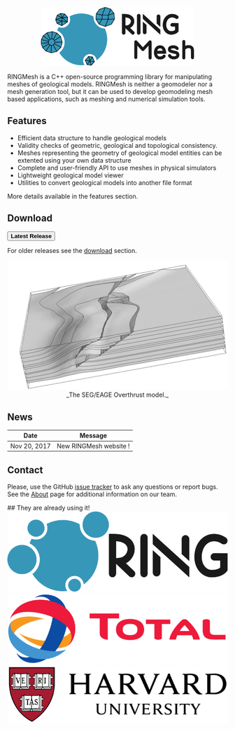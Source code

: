 <div class="col-md-6" news-table markdown="1">

<center>
<img src="img/ringmesh.png" alt="logo" width="350"/>
</center>

RINGMesh is a C++ open-source programming library for manipulating meshes of geological models. RINGMesh is neither a geomodeler nor a mesh generation tool, but it can be used to develop geomodeling mesh based applications, such as meshing and numerical simulation tools.

## Features
* Efficient data structure to handle geological models
* Validity checks of geometric, geological and topological consistency.
* Meshes representing the geometry of geological model entities can be extented using your own data structure
* Complete and user-friendly API to use meshes in physical simulators
* Lightweight geological model viewer
* Utilities to convert geological models into another file format

More details available in the features section.
## Download
[<button type="button" class="btn btn-success">
**Latest Release**
</button>](https://github.com/ringmesh/RINGMesh/archive/5.0.0.zip)

For older releases see the [download](download.md) section.
</div>

<div class="col-md-6" features markdown="1">
<img src="img/overthrust.png" alt="logo"/>
<center>
_The SEG/EAGE Overthrust model._
</center>

## News

Date         | Message
------------ | -----------------------------------------------------------------
Nov 20, 2017 | New RINGMesh website !

## Contact

Please, use the GitHub [issue tracker](https://github.com/ringmesh/RINGMesh/issues) to ask any questions or report bugs.
See the [About](about.md) page for additional information on our team.
</div>

<div class="col-md-12" news-table markdown="1">
## They are already using it!
<div class="logo_users">
<div></div>
<div><a href="https://www.ring-team.org/"><img src="img/logo_ring.png" alt="Logo RING"/></a></div>
<div><a href="https://www.total.com/en"><img src="img/logo_total.png" alt="Logo Total"/></a></div>
<div><a href="https://www.harvard.edu/"><img src="img/logo_harvard.png" alt="Logo Harvard"/></a></div>
<div></div>
</div>
</div>
